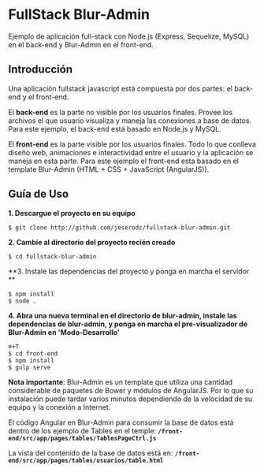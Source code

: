 FullStack Blur-Admin
=====================
Ejemplo de aplicación full-stack con Node.js (Express, Sequelize, MySQL) en el back-end y Blur-Admin en el front-end.

Introducción
-----------
Una aplicación fullstack javascript está compuesta por dos partes: el back-end y el front-end. 

El **back-end** es la parte no visible por los usuarios finales. Provee los archivos el que usuario visualiza y maneja las conexiones a base de datos. Para este ejemplo, el back-end está basado en Node.js y MySQL.

El **front-end** es la parte visible por los usuarios finales. Todo lo que conlleva diseño web, animaciones e interactividad entre el usuario y la aplicación se maneja en esta parte. Para este ejemplo el front-end esta basado en el template Blur-Admin (HTML + CSS + JavaScript (AngularJS)).

Guía de Uso
-----------

 **1. Descargue el proyecto en su equipo**

    $ git clone http://github.com/jeserodz/fullstack-blur-admin.git
    
 **2. Cambie al directorio del proyecto recién creado**

    $ cd fullstack-blur-admin

 **3. Instale las dependencias del proyecto y ponga en marcha el servidor **
 
    $ npm install
    $ node .

 **4. Abra una nueva terminal en el directorio de blur-admin, instale las dependencias de blur-admin, y ponga en marcha el pre-visualizador de Blur-Admin en 'Modo-Desarrollo'**
 

    ⌘+T
    $ cd front-end
    $ npm install
    $ gulp serve

**Nota importante**: Blur-Admin es un template que utiliza una cantidad considerable de paquetes de Bower y módulos de AngularJS. Por lo que su instalación puede tardar varios minutos dependiendo de la velocidad de su equipo y la conexión a Internet.

El código Angular en Blur-Admin para consumir la base de datos está dentro de los ejemplo de Tables en el temple: **`/front-end/src/app/pages/tables/TablesPageCtrl.js`**

La vista del contenido de la base de datos está en: **`/front-end/src/app/pages/tables/usuarios/table.html`**